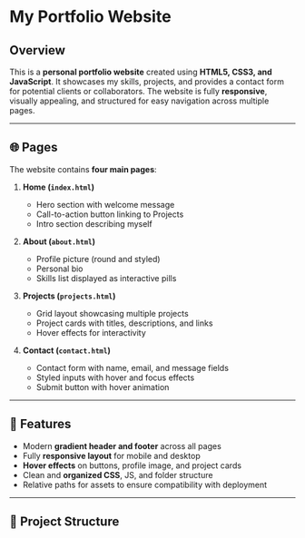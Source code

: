 # My Portfolio Website

## Overview
This is a **personal portfolio website** created using **HTML5, CSS3, and JavaScript**. It showcases my skills, projects, and provides a contact form for potential clients or collaborators. The website is fully **responsive**, visually appealing, and structured for easy navigation across multiple pages.

---

## 🌐 Pages
The website contains **four main pages**:

1. **Home (`index.html`)**  
   - Hero section with welcome message  
   - Call-to-action button linking to Projects  
   - Intro section describing myself  

2. **About (`about.html`)**  
   - Profile picture (round and styled)  
   - Personal bio  
   - Skills list displayed as interactive pills  

3. **Projects (`projects.html`)**  
   - Grid layout showcasing multiple projects  
   - Project cards with titles, descriptions, and links  
   - Hover effects for interactivity  

4. **Contact (`contact.html`)**  
   - Contact form with name, email, and message fields  
   - Styled inputs with hover and focus effects  
   - Submit button with hover animation  

---

## 🎨 Features
- Modern **gradient header and footer** across all pages  
- Fully **responsive layout** for mobile and desktop  
- **Hover effects** on buttons, profile image, and project cards  
- Clean and **organized CSS**, JS, and folder structure  
- Relative paths for assets to ensure compatibility with deployment  

---

## 📁 Project Structure
